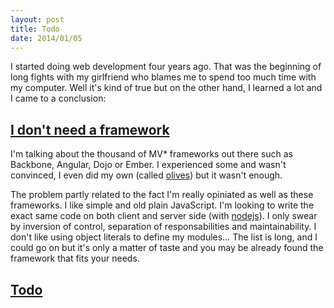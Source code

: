 ```yaml
---
layout: post
title: Todo
date: 2014/01/05
---
```


I started doing web development four years ago. That was the beginning of long fights with my girlfriend who blames me to spend too much time with my computer. Well it's kind of true but on the other hand, I learned a lot and I came to a conclusion: 

## <a class="post-section" href="#noframework">I don't need a framework</a>

I'm talking about the thousand of MV* frameworks out there such as Backbone, Angular, Dojo or Ember. I experienced some and wasn't convinced, I even did my own (called [olives](http://github.com/flams/olives)) but it wasn't enough.

The problem partly related to the fact I'm really opiniated as well as these frameworks. I like simple and old plain JavaScript. I'm looking to write the exact same code on both client and server side (with [nodejs](http://nodejs.org/)). I only swear by inversion of control, separation of responsabilities and maintainability. I don't like using object literals to define my modules... The list is long, and I could go on but it's only a matter of taste and you may be already found the framework that fits your needs.


## <a class="post-section" href="#todo">Todo</a>


<script src""></script>